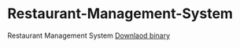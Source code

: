 # Restaurant-Management-System
Restaurant Management System
[Downlaod binary](https://github.com/Hybrid-SyntaX/Restaurant-Management-System/releases/download/1.0/Restaurant.Management.System.zip)

